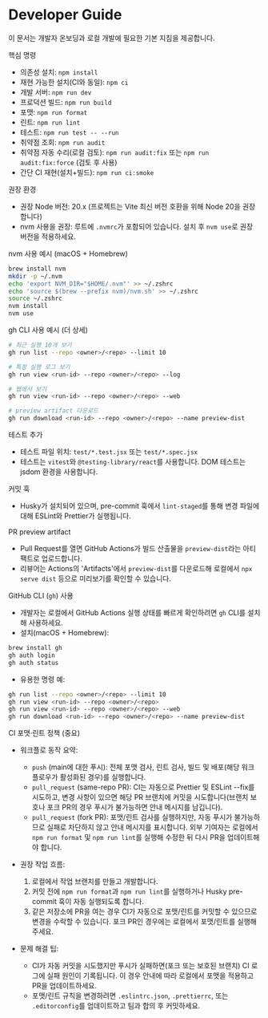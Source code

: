 # Developer Guide

이 문서는 개발자 온보딩과 로컬 개발에 필요한 기본 지침을 제공합니다.

핵심 명령

- 의존성 설치: `npm install`
- 재현 가능한 설치(CI와 동일): `npm ci`
- 개발 서버: `npm run dev`
- 프로덕션 빌드: `npm run build`
- 포맷: `npm run format`
- 린트: `npm run lint`
- 테스트: `npm run test -- --run`
- 취약점 조회: `npm run audit`
- 취약점 자동 수리(로컬 검토): `npm run audit:fix` 또는 `npm run audit:fix:force` (검토 후 사용)
- 간단 CI 재현(설치+빌드): `npm run ci:smoke`

권장 환경

- 권장 Node 버전: 20.x (프로젝트는 Vite 최신 버전 호환을 위해 Node 20을 권장합니다)
- nvm 사용을 권장: 루트에 `.nvmrc`가 포함되어 있습니다. 설치 후 `nvm use`로 권장 버전을 적용하세요.

nvm 사용 예시 (macOS + Homebrew)

```bash
brew install nvm
mkdir -p ~/.nvm
echo 'export NVM_DIR="$HOME/.nvm"' >> ~/.zshrc
echo 'source $(brew --prefix nvm)/nvm.sh' >> ~/.zshrc
source ~/.zshrc
nvm install
nvm use
```

gh CLI 사용 예시 (더 상세)

```bash
# 최근 실행 10개 보기
gh run list --repo <owner>/<repo> --limit 10

# 특정 실행 로그 보기
gh run view <run-id> --repo <owner>/<repo> --log

# 웹에서 보기
gh run view <run-id> --repo <owner>/<repo> --web

# preview artifact 다운로드
gh run download <run-id> --repo <owner>/<repo> --name preview-dist
```

테스트 추가

- 테스트 파일 위치: `test/*.test.jsx` 또는 `test/*.spec.jsx`
- 테스트는 `vitest`와 `@testing-library/react`를 사용합니다. DOM 테스트는 jsdom 환경을 사용합니다.

커밋 훅

- Husky가 설치되어 있으며, pre-commit 훅에서 `lint-staged`를 통해 변경 파일에 대해 ESLint와 Prettier가 실행됩니다.

PR preview artifact

- Pull Request를 열면 GitHub Actions가 빌드 산출물을 `preview-dist`라는 아티팩트로 업로드합니다.
- 리뷰어는 Actions의 'Artifacts'에서 `preview-dist`를 다운로드해 로컬에서 `npx serve dist` 등으로 미리보기를 확인할 수 있습니다.

GitHub CLI (`gh`) 사용

- 개발자는 로컬에서 GitHub Actions 실행 상태를 빠르게 확인하려면 `gh` CLI를 설치해 사용하세요.
- 설치(macOS + Homebrew):

```bash
brew install gh
gh auth login
gh auth status
```

- 유용한 명령 예:

```bash
gh run list --repo <owner>/<repo> --limit 10
gh run view <run-id> --repo <owner>/<repo>
gh run view <run-id> --repo <owner>/<repo> --web
gh run download <run-id> --repo <owner>/<repo> --name preview-dist
```

CI 포맷·린트 정책 (중요)

- 워크플로 동작 요약:

  - `push` (main에 대한 푸시): 전체 포맷 검사, 린트 검사, 빌드 및 배포(해당 워크플로우가 활성화된 경우)를 실행합니다.
  - `pull_request` (same-repo PR): CI는 자동으로 Prettier 및 ESLint --fix를 시도하고, 변경 사항이 있으면 해당 PR 브랜치에 커밋을 시도합니다(브랜치 보호나 포크 PR의 경우 푸시가 불가능하면 안내 메시지를 남깁니다).
  - `pull_request` (fork PR): 포맷/린트 검사를 실행하지만, 자동 푸시가 불가능하므로 실패로 차단하지 않고 안내 메시지를 표시합니다. 외부 기여자는 로컬에서 `npm run format` 및 `npm run lint`를 실행해 수정한 뒤 다시 PR을 업데이트해야 합니다.

- 권장 작업 흐름:

  1.  로컬에서 작업 브랜치를 만들고 개발합니다.
  2.  커밋 전에 `npm run format`과 `npm run lint`를 실행하거나 Husky pre-commit 훅이 자동 실행되도록 합니다.
  3.  같은 저장소에 PR을 여는 경우 CI가 자동으로 포맷/린트를 커밋할 수 있으므로 변경을 수락할 수 있습니다. 포크 PR인 경우에는 로컬에서 포맷/린트를 실행해 주세요.

- 문제 해결 팁:
  - CI가 자동 커밋을 시도했지만 푸시가 실패하면(포크 또는 보호된 브랜치) CI 로그에 실패 원인이 기록됩니다. 이 경우 안내에 따라 로컬에서 포맷을 적용하고 PR을 업데이트하세요.
  - 포맷/린트 규칙을 변경하려면 `.eslintrc.json`, `.prettierrc`, 또는 `.editorconfig`를 업데이트하고 팀과 합의 후 커밋하세요.
